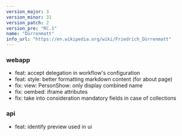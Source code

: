 ```yaml
---
version_major: 3
version_minor: 31
version_patch: 2
version_pre: "RC.1"
name: "Dürrenmatt"
info_url: "https://en.wikipedia.org/wiki/Friedrich_Dürrenmatt"
---
```


### webapp

- feat: accept delegation in workflow's configuration
- feat: style: better formatting markdown content (for about page)
- fix: view: PersonShow: only display combined name
- fix: oembed: iframe attributes
- fix: take into consideration mandatory fields in case of collections

### api

- feat: identify preview used in ui

